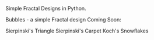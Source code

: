Simple Fractal Designs in Python.

Bubbles - a simple Fractal design
Coming Soon:

Sierpinski's Triangle
Sierpinski's Carpet
Koch's Snowflakes
